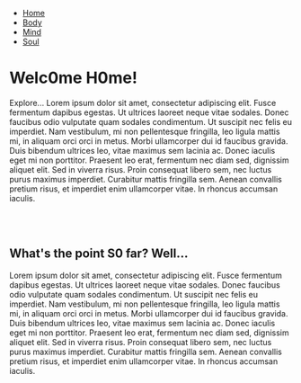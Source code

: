 <!DOCTYPE html>
<html lang="en" dir="ltr">
  <head>
    <meta charset="utf-8">
    <title>Alcatraz</title>
    <link rel="stylesheet" href="stylesheet.css">
  </head>
 <body>
  <div class="wrapper">
    <nav>
  		<ul>
  			<li><a href="index.html">Home</a></li>
  			<li><a href="body.html">Body</a></li>
  			<li><a href="mind.html">Mind</a></li>
  			<li><a href="soul.html">Soul</a></li>
  		</ul>
  	</nav>
    <h1 id="So cozy it's like you never left">Welc0me H0me!</h1>
      <div class="divider">
          <p>Explore... Lorem ipsum dolor sit amet, consectetur adipiscing elit. Fusce fermentum dapibus egestas. Ut ultrices laoreet neque vitae sodales. Donec faucibus odio vulputate quam sodales condimentum. Ut suscipit nec felis eu imperdiet. Nam vestibulum, mi non pellentesque fringilla, leo ligula mattis mi, in aliquam orci orci in metus. Morbi ullamcorper dui id faucibus gravida. Duis bibendum ultrices leo, vitae maximus sem lacinia ac. Donec iaculis eget mi non porttitor. Praesent leo erat, fermentum nec diam sed, dignissim aliquet elit. Sed in viverra risus. Proin consequat libero sem, nec luctus purus maximus imperdiet. Curabitur mattis fringilla sem. Aenean convallis pretium risus, et imperdiet enim ullamcorper vitae. In rhoncus accumsan iaculis.</p>
      </div>
  <div class="divider2"></div>
    <br></br>
  <h2>What's the point S0 far? Well... </h2>
    <div>
      <p class="T2">Lorem ipsum dolor sit amet, consectetur adipiscing elit. Fusce fermentum dapibus egestas. Ut ultrices laoreet neque vitae sodales. Donec faucibus odio vulputate quam sodales condimentum. Ut suscipit nec felis eu imperdiet. Nam vestibulum, mi non pellentesque fringilla, leo ligula mattis mi, in aliquam orci orci in metus. Morbi ullamcorper dui id faucibus gravida. Duis bibendum ultrices leo, vitae maximus sem lacinia ac. Donec iaculis eget mi non porttitor. Praesent leo erat, fermentum nec diam sed, dignissim aliquet elit. Sed in viverra risus. Proin consequat libero sem, nec luctus purus maximus imperdiet. Curabitur mattis fringilla sem. Aenean convallis pretium risus, et imperdiet enim ullamcorper vitae. In rhoncus accumsan iaculis.</p>
    </div>
	 
 <div>
<img src="images/collage.jpg" alt="">
</div>


 </div>
</body>
</html>


